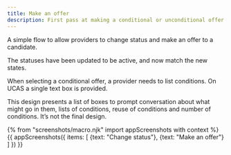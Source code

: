 ```yaml
---
title: Make an offer
description: First pass at making a conditional or unconditional offer.
---
```

A simple flow to allow providers to change status and make an offer to a candidate.

The statuses have been updated to be active, and now match the new states.

When selecting a conditional offer, a provider needs to list conditions. On UCAS a single text box is provided.

This design presents a list of boxes to prompt conversation about what might go in them, lists of conditions, reuse of conditions and number of conditions. It’s not the final design.

{% from "screenshots/macro.njk" import appScreenshots with context %}
{{ appScreenshots({
  items: [
    {text: "Change status"},
    {text: "Make an offer"}
  ]
}) }}
